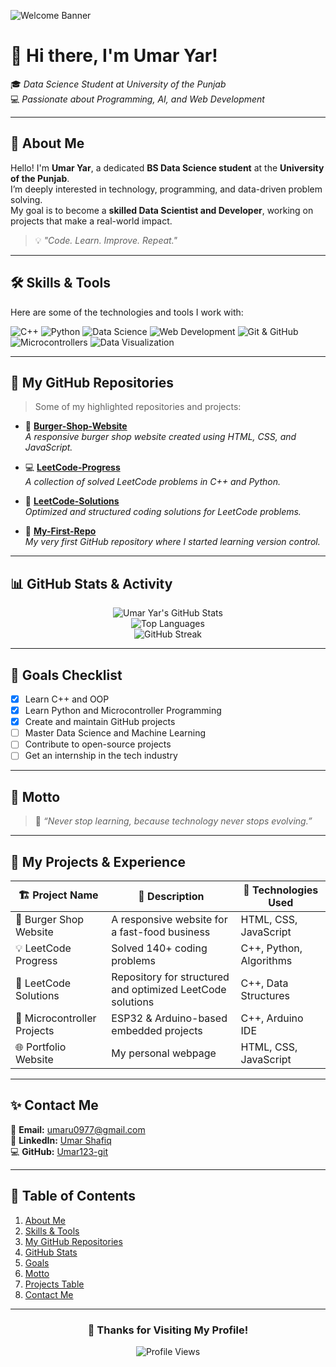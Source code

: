 <!-- 🖼️ Animated Banner -->
![Welcome Banner](https://i.imgur.com/A5R9V7H.gif)

# 👋 Hi there, I'm **Umar Yar**!  
🎓 *Data Science Student at University of the Punjab*  
💻 *Passionate about Programming, AI, and Web Development*

---

## 🧭 About Me

Hello! I'm **Umar Yar**, a dedicated **BS Data Science student** at the **University of the Punjab**.  
I’m deeply interested in technology, programming, and data-driven problem solving.  
My goal is to become a **skilled Data Scientist and Developer**, working on projects that make a real-world impact.  

> 💡 *"Code. Learn. Improve. Repeat."*

---

## 🛠️ Skills & Tools

Here are some of the technologies and tools I work with:

![C++](https://img.shields.io/badge/C++-00599C?style=for-the-badge&logo=c%2B%2B&logoColor=white)
![Python](https://img.shields.io/badge/Python-3776AB?style=for-the-badge&logo=python&logoColor=white)
![Data Science](https://img.shields.io/badge/Data_Science-FFA500?style=for-the-badge)
![Web Development](https://img.shields.io/badge/Web_Development-1572B6?style=for-the-badge&logo=html5&logoColor=white)
![Git & GitHub](https://img.shields.io/badge/GitHub-181717?style=for-the-badge&logo=github&logoColor=white)
![Microcontrollers](https://img.shields.io/badge/ESP32/Arduino-00979D?style=for-the-badge&logo=arduino&logoColor=white)
![Data Visualization](https://img.shields.io/badge/Data_Visualization-FF6F00?style=for-the-badge)

---

## 📂 My GitHub Repositories

> Some of my highlighted repositories and projects:

- 🍔 [**Burger-Shop-Website**](https://github.com/Umar123-git/Burger-Shop-Website)  
  *A responsive burger shop website created using HTML, CSS, and JavaScript.*

- 💻 [**LeetCode-Progress**](https://github.com/Umar123-git/LeetCode-Progress)  
  *A collection of solved LeetCode problems in C++ and Python.*

- 🧩 [**LeetCode-Solutions**](https://github.com/Umar123-git/LeetCode-Solutions)  
  *Optimized and structured coding solutions for LeetCode problems.*

- 🚀 [**My-First-Repo**](https://github.com/Umar123-git/My-First-Repo)  
  *My very first GitHub repository where I started learning version control.*

---

## 📊 GitHub Stats & Activity

<div align="center">

![Umar Yar's GitHub Stats](https://github-readme-stats.vercel.app/api?username=Umar123-git&show_icons=true&theme=tokyonight&hide_border=true&border_radius=15)  
![Top Languages](https://github-readme-stats.vercel.app/api/top-langs/?username=Umar123-git&layout=compact&theme=tokyonight&hide_border=true&border_radius=15)  
![GitHub Streak](https://streak-stats.demolab.com/?user=Umar123-git&theme=tokyonight&hide_border=true&border_radius=15)

</div>

---

## 🎯 Goals Checklist

- [x] Learn C++ and OOP  
- [x] Learn Python and Microcontroller Programming  
- [x] Create and maintain GitHub projects  
- [ ] Master Data Science and Machine Learning  
- [ ] Contribute to open-source projects  
- [ ] Get an internship in the tech industry  

---

## 💬 Motto

> 🌱 *“Never stop learning, because technology never stops evolving.”*

---

## 🧱 My Projects & Experience

| 🏗️ Project Name | 📖 Description | 🧰 Technologies Used |
|------------------|----------------|----------------------|
| 🍔 Burger Shop Website | A responsive website for a fast-food business | HTML, CSS, JavaScript |
| 💡 LeetCode Progress | Solved 140+ coding problems | C++, Python, Algorithms |
| 🧩 LeetCode Solutions | Repository for structured and optimized LeetCode solutions | C++, Data Structures |
| 🤖 Microcontroller Projects | ESP32 & Arduino-based embedded projects | C++, Arduino IDE |
| 🌐 Portfolio Website | My personal webpage | HTML, CSS, JavaScript |

---

## ✨ Contact Me

📧 **Email:** [umaru0977@gmail.com](mailto:umaru0977@gmail.com)  
🔗 **LinkedIn:** [Umar Shafiq](https://www.linkedin.com/in/umar-shafiq-99035a353/)  
💻 **GitHub:** [Umar123-git](https://github.com/Umar123-git)  

---

## 🧭 Table of Contents
1. [About Me](#-about-me)  
2. [Skills & Tools](#️-skills--tools)  
3. [My GitHub Repositories](#-my-github-repositories)  
4. [GitHub Stats](#-github-stats--activity)  
5. [Goals](#-goals-checklist)  
6. [Motto](#-motto)  
7. [Projects Table](#-my-projects--experience)  
8. [Contact Me](#-contact-me)

---

<div align="center">

### 💖 Thanks for Visiting My Profile!  
![Profile Views](https://komarev.com/ghpvc/?username=Umar123-git&color=blueviolet&style=for-the-badge)

</div>
